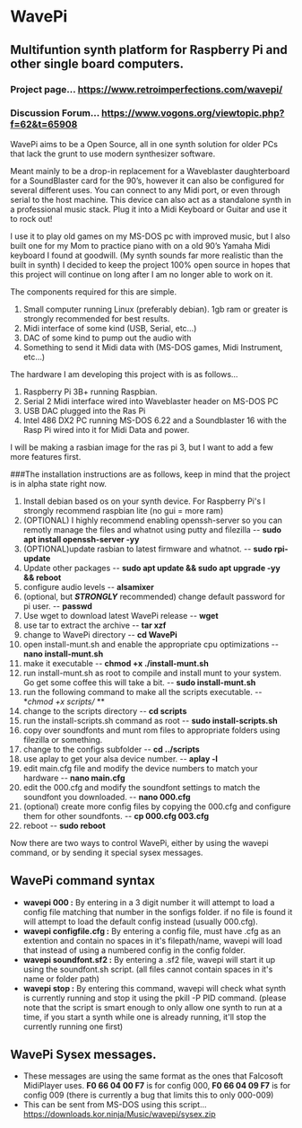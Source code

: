 # WavePi
## Multifuntion synth platform for Raspberry Pi and other single board computers.

### Project page... https://www.retroimperfections.com/wavepi/

### Discussion Forum... https://www.vogons.org/viewtopic.php?f=62&t=65908


WavePi aims to be a Open Source, all in one synth solution for older PCs that lack the grunt to use modern synthesizer software.

Meant mainly to be a drop-in replacement for a Waveblaster daughterboard for a SoundBlaster card for the 90’s, however it can also be configured for several different uses. You can connect to any Midi port, or even through serial to the host machine.
This device can also act as a standalone synth in a professional music stack. Plug it into a Midi Keyboard or Guitar and use it to rock out!

I use it to play old games on my MS-DOS pc with improved music, but I also built one for my Mom to practice piano with on a old 90’s Yamaha Midi keyboard I found at goodwill. (My synth sounds far more realistic than the built in synth)
I decided to keep the project 100% open source in hopes that this project will continue on long after I am no longer able to work on it.

The components required for this are simple.
1. Small computer running Linux (preferably debian). 1gb ram or greater is strongly recommended for best results.
2. Midi interface of some kind (USB, Serial, etc…)
3. DAC of some kind to pump out the audio with
4. Something to send it Midi data with (MS-DOS games, Midi Instrument, etc…)

The hardware I am developing this project with is as follows…
1. Raspberry Pi 3B+ running Raspbian.
2. Serial 2 Midi interface wired into Waveblaster header on MS-DOS PC
3. USB DAC plugged into the Ras Pi
4. Intel 486 DX2 PC running MS-DOS 6.22 and a Soundblaster 16 with the Rasp Pi wired into it for Midi Data and power.

I will be making a rasbian image for the ras pi 3, but I want to add a few more features first.

###The installation instructions are as follows, keep in mind that the project is in alpha state right now.
1. Install debian based os on your synth device. For Raspberry Pi's I strongly recommend raspbian lite (no gui = more ram)
2. (OPTIONAL) I highly recommend enabling openssh-server so you can remotly manage the files and whatnot using putty and filezilla -- **sudo apt install openssh-server -yy**
3. (OPTIONAL)update rasbian to latest firmware and whatnot. -- **sudo rpi-update**
4. Update other packages -- **sudo apt update && sudo apt upgrade -yy && reboot**
5. configure audio levels -- **alsamixer**
6. (optional, but **_STRONGLY_** recommended) change default password for pi user. -- **passwd**
7. Use wget to download latest WavePi release -- **wget <INSERT URL HERE>**
8. use tar to extract the archive -- **tar xzf <INSERT FILNAME HERE>**
9. change to WavePi directory -- **cd WavePi**
10. open install-munt.sh and enable the appropriate cpu optimizations -- **nano install-munt.sh**
11. make it executable -- **chmod +x ./install-munt.sh**
12. run install-munt.sh as root to compile and install munt to your system. Go get some coffee this will take a bit. -- **sudo install-munt.sh**
13. run the following command to make all the scripts executable. -- **chmod +x scripts/* **
14. change to the scripts directory -- **cd scripts**
15. run the install-scripts.sh command as root -- **sudo install-scripts.sh**
16. copy over soundfonts and munt rom files to appropriate folders using filezilla or something.
17. change to the configs subfolder -- **cd ../scripts**
18. use aplay to get your alsa device number. -- **aplay -l**
19. edit main.cfg file and modify the device numbers to match your hardware -- **nano main.cfg**
20. edit the 000.cfg and modify the soundfont settings to match the soundfont you downloaded. -- **nano 000.cfg**
21. (optional) create more config files by copying the 000.cfg and configure them for other soundfonts. -- **cp 000.cfg 003.cfg**
22. reboot -- **sudo reboot**

Now there are two ways to control WavePi, either by using the wavepi command, or by sending it special sysex messages.

## WavePi command syntax
- **wavepi 000 :**
   By entering in a 3 digit number it will attempt to load a config file matching that number in the sonfigs folder. if no file is found it will attempt to load the default config instead (usually 000.cfg).
- **wavepi configfile.cfg :**
   By entering a config file, must have .cfg as an extention and contain no spaces in it's filepath/name, wavepi will load that instead of using a numbered config in the config folder.
- **wavepi soundfont.sf2 :**
   By entering a .sf2 file, wavepi will start it up using the soundfont.sh script. (all files cannot contain spaces in it's name or folder path)
- **wavepi stop :**
   By entering this command, wavepi will check what synth is currently running and stop it using the pkill -P PID command. (please note that the script is smart enough to only allow one synth to run at a time, if you start a synth while one is already running, it'll stop the currently running one first)
  
## WavePi Sysex messages.
- These messages are using the same format as the ones that Falcosoft MidiPlayer uses. **F0 66 04 00 F7** is for config 000, **F0 66 04 09 F7** is for config 009 (there is currently a bug that limits this to only 000-009)
- This can be sent from MS-DOS using this script... https://downloads.kor.ninja/Music/wavepi/sysex.zip
